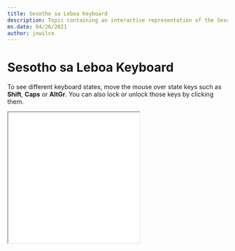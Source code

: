 ```yaml
--- 
title: Sesotho sa Leboa Keyboard 
description: Topic containing an interactive representation of the Sesotho sa Leboa Keyboard 
ms.date: 04/26/2021 
author: jowilco 
--- 
```

 
# Sesotho sa Leboa Keyboard 
 
To see different keyboard states, move the mouse over state keys such as **Shift**, **Caps** or **AltGr**. You can also lock or unlock those keys by clicking them. 
 
<iframe src="kbdnso_1.html" height="300"></iframe> 
